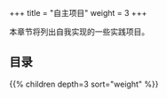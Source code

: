 +++
title = "自主项目"
weight = 3
+++


本章节将列出自我实现的一些实践项目。

## 目录

{{% children depth=3 sort="weight" %}}